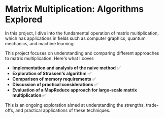 # Matrix Multiplication: Algorithms Explored  

In this project, I dive into the fundamental operation of matrix multiplication, which has applications in fields such as computer graphics, quantum mechanics, and machine learning.  

This project focuses on understanding and comparing different approaches to matrix multiplication. Here's what I cover:  

- **Implementation and analysis of the naive method** ✅  
- **Exploration of Strassen's algorithm** ✅  
- **Comparison of memory requirements** ✅  
- **Discussion of practical considerations** ✅  
- **Evaluation of a MapReduce approach for large-scale matrix multiplication** ✅  

This is an ongoing exploration aimed at understanding the strengths, trade-offs, and practical applications of these techniques.  

